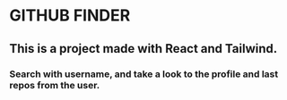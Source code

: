 # GITHUB FINDER
## This is a project made with React and Tailwind.
### Search with username, and take a look to the profile and last repos from the user.
